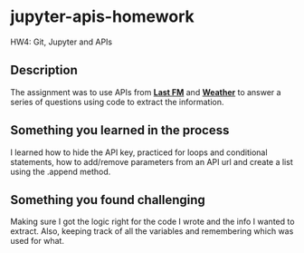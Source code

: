 # jupyter-apis-homework
HW4: Git, Jupyter and APIs

## Description
The assignment was to use APIs from __[Last FM](https://www.last.fm/api/intro)__ and __[Weather](https://www.weatherapi.com)__ to answer a series of questions using code to extract the information.

## Something you learned in the process
I learned how to hide the API key, practiced for loops and conditional statements, how to add/remove parameters from an API url and
create a list using the .append method. 

## Something you found challenging 
Making sure I got the logic right for the code I wrote and the info I wanted to extract.
Also, keeping track of all the variables and remembering which was used for what.
